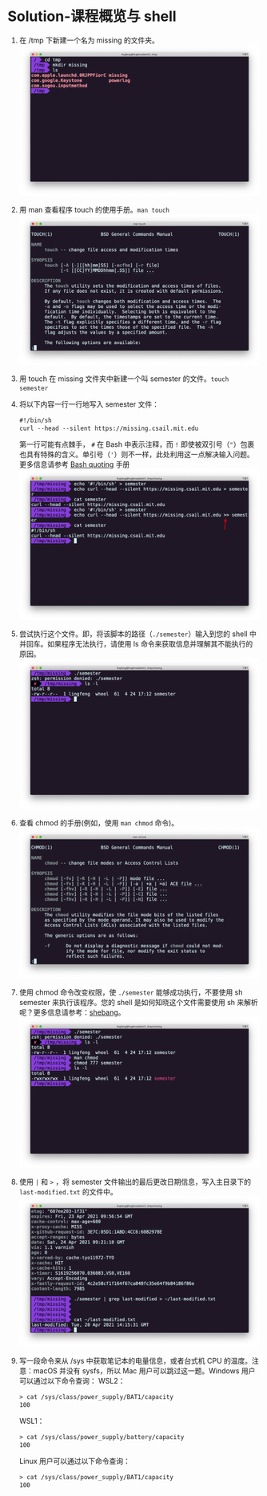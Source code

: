 # Solution-课程概览与 shell

1. 在 /tmp 下新建一个名为 missing 的文件夹。
    ![1.png](images/1/1.png)
2. 用 man 查看程序 touch 的使用手册。`man touch`
    ![2.png](images/1/2.png)
3. 用 touch 在 missing 文件夹中新建一个叫 semester 的文件。`touch semester`
4. 将以下内容一行一行地写入 semester 文件：

    ```console
    #!/bin/sh
    curl --head --silent https://missing.csail.mit.edu
    ```

    第一行可能有点棘手， `#` 在 Bash 中表示注释，而 `!` 即使被双引号（`"`）包裹也具有特殊的含义。单引号（`'`）则不一样，此处利用这一点解决输入问题。更多信息请参考  [Bash quoting](https://www.gnu.org/software/bash/manual/html_node/Quoting.html) 手册
    ![3.png](images/1/3.png)
5. 尝试执行这个文件。即，将该脚本的路径（`./semester`）输入到您的 shell 中并回车。如果程序无法执行，请使用 ls 命令来获取信息并理解其不能执行的原因。
    ![4.png](images/1/4.png)
6. 查看 chmod 的手册(例如，使用 `man chmod` 命令)。
    ![5.png](images/1/5.png)
7. 使用 chmod 命令改变权限，使 `./semester` 能够成功执行，不要使用 sh semester 来执行该程序。您的 shell 是如何知晓这个文件需要使用 sh 来解析呢？更多信息请参考：[shebang](https://en.wikipedia.org/wiki/Shebang_(Unix))。
    ![6.png](images/1/6.png)
8. 使用 `|` 和 `>` ，将 semester 文件输出的最后更改日期信息，写入主目录下的 `last-modified.txt` 的文件中。
    ![7.png](images/1/7.png)
9. 写一段命令来从 /sys 中获取笔记本的电量信息，或者台式机 CPU 的温度。注意：macOS 并没有 sysfs，所以 Mac 用户可以跳过这一题。Windows 用户可以通过以下命令查询：
    WSL2：

    ```shell
    > cat /sys/class/power_supply/BAT1/capacity
    100
    ```

    WSL1：

    ```shell
    > cat /sys/class/power_supply/battery/capacity
    100
    ```

    Linux 用户可以通过以下命令查询：

    ```shell
    > cat /sys/class/power_supply/BAT1/capacity
    100
    ```
